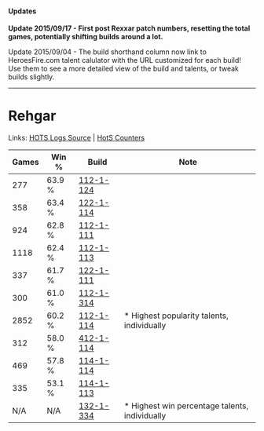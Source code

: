#### Updates
**Update 2015/09/17 - First post Rexxar patch numbers, resetting the total games, potentially shifting builds around a lot.**

Update 2015/09/04 - The build shorthand column now link to HeroesFire.com talent calulator with the URL customized for each build!  
Use them to see a more detailed view of the build and talents, or tweak builds slightly.

***

# Rehgar

Links: [HOTS Logs Source](https://www.hotslogs.com/Sitewide/HeroDetails?Hero=Rehgar) | [HotS Counters](http://hotscounters.com/#/hero/Rehgar)

Games  | Win %  | Build     | Note
-----  | -----  | -----     | ----
277    | 63.9 % | [112-1-124](http://www.heroesfire.com/hots/talent-calculator/rehgar#gR7a) | 
358    | 63.4 % | [122-1-114](http://www.heroesfire.com/hots/talent-calculator/rehgar#gpXw) | 
924    | 62.8 % | [112-1-111](http://www.heroesfire.com/hots/talent-calculator/rehgar#gR7N) | 
1118   | 62.4 % | [112-1-113](http://www.heroesfire.com/hots/talent-calculator/rehgar#gR7P) | 
337    | 61.7 % | [122-1-111](http://www.heroesfire.com/hots/talent-calculator/rehgar#gpXt) | 
300    | 61.0 % | [112-1-314](http://www.heroesfire.com/hots/talent-calculator/rehgar#gRAY) | 
2852   | 60.2 % | [112-1-114](http://www.heroesfire.com/hots/talent-calculator/rehgar#gR7Q) | * Highest popularity talents, individually
312    | 58.0 % | [412-1-114](http://www.heroesfire.com/hots/talent-calculator/rehgar#rtYQ) | 
469    | 57.8 % | [114-1-114](http://www.heroesfire.com/hots/talent-calculator/rehgar#gV_w) | 
335    | 53.1 % | [114-1-113](http://www.heroesfire.com/hots/talent-calculator/rehgar#gV_v) | 
N/A    | N/A    | [132-1-334](http://www.heroesfire.com/hots/talent-calculator/rehgar#hB_s) | * Highest win percentage talents, individually
